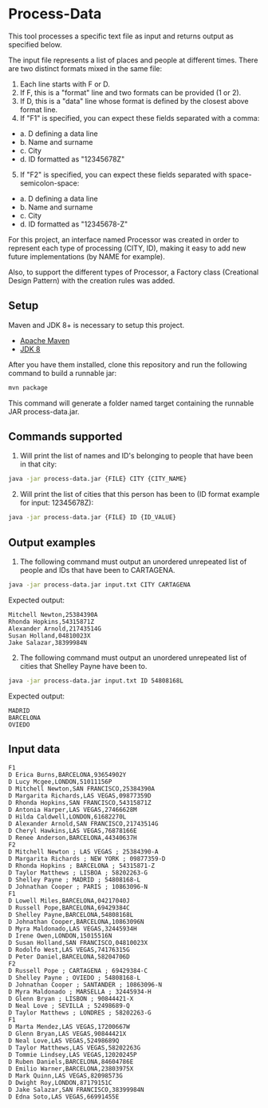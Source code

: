 Process-Data
========

This tool processes a specific text file as input and returns output as specified below.

The input file represents a list of places and people at different times. There are two distinct formats mixed in the same file:

1. Each line starts with F or D.
2. If F, this is a "format" line and two formats can be provided (1 or 2).
3. If D, this is a "data" line whose format is defined by the closest above format line.
4. If "F1" is specified, you can expect these fields separated with a comma:
 * a. D defining a data line
 * b. Name and surname
 * c. City
 * d. ID formatted as "12345678Z"
5. If "F2" is specified, you can expect these fields separated with space-semicolon-space:
 * a. D defining a data line
 * b. Name and surname
 * c. City
 * d. ID formatted as "12345678-Z"

For this project, an interface named Processor was created in order to represent each type of processing (CITY, ID), making it easy to add new future implementations (by NAME for example). 

Also, to support the different types of Processor, a Factory class (Creational Design Pattern) with the creation rules was added.  

## Setup

Maven and JDK 8+ is necessary to setup this project. 
 * [Apache Maven](https://maven.apache.org/download.cgi)
 * [JDK 8](https://www.oracle.com/technetwork/pt/java/javase/downloads/jdk8-downloads-2133151.html)

After you have them installed, clone this repository and run the following command to build a runnable jar: 

```bash
mvn package
```

This command will generate a folder named target containing the runnable JAR process-data.jar.

## Commands supported

1. Will print the list of names and ID's belonging to people that have been in that city:
```bash
java -jar process-data.jar {FILE} CITY {CITY_NAME}
``` 

2. Will print the list of cities that this person has been to (ID format example for input: 12345678Z):
```bash
java -jar process-data.jar {FILE} ID {ID_VALUE} 
``` 

## Output examples

1. The following command must output an unordered unrepeated list of people and IDs that have been to CARTAGENA.
```bash
java -jar process-data.jar input.txt CITY CARTAGENA
```

Expected output:
```
Mitchell Newton,25384390A
Rhonda Hopkins,54315871Z
Alexander Arnold,21743514G
Susan Holland,04810023X
Jake Salazar,38399984N
```

2. The following command must output an unordered unrepeated list of cities that Shelley Payne have been to.
```bash
java -jar process-data.jar input.txt ID 54808168L
```

Expected output:
```
MADRID
BARCELONA
OVIEDO
```

## Input data

```
F1
D Erica Burns,BARCELONA,93654902Y
D Lucy Mcgee,LONDON,51011156P
D Mitchell Newton,SAN FRANCISCO,25384390A
D Margarita Richards,LAS VEGAS,09877359D
D Rhonda Hopkins,SAN FRANCISCO,54315871Z
D Antonia Harper,LAS VEGAS,27466628M
D Hilda Caldwell,LONDON,61682270L
D Alexander Arnold,SAN FRANCISCO,21743514G
D Cheryl Hawkins,LAS VEGAS,76878166E
D Renee Anderson,BARCELONA,44340637H
F2
D Mitchell Newton ; LAS VEGAS ; 25384390-A
D Margarita Richards ; NEW YORK ; 09877359-D
D Rhonda Hopkins ; BARCELONA ; 54315871-Z
D Taylor Matthews ; LISBOA ; 58202263-G
D Shelley Payne ; MADRID ; 54808168-L
D Johnathan Cooper ; PARIS ; 10863096-N
F1
D Lowell Miles,BARCELONA,04217040J
D Russell Pope,BARCELONA,69429384C
D Shelley Payne,BARCELONA,54808168L
D Johnathan Cooper,BARCELONA,10863096N
D Myra Maldonado,LAS VEGAS,32445934H
D Irene Owen,LONDON,15015516N
D Susan Holland,SAN FRANCISCO,04810023X
D Rodolfo West,LAS VEGAS,74176315G
D Peter Daniel,BARCELONA,58204706D
F2
D Russell Pope ; CARTAGENA ; 69429384-C
D Shelley Payne ; OVIEDO ; 54808168-L
D Johnathan Cooper ; SANTANDER ; 10863096-N
D Myra Maldonado ; MARSELLA ; 32445934-H
D Glenn Bryan ; LISBON ; 90844421-X
D Neal Love ; SEVILLA ; 52498689-Q
D Taylor Matthews ; LONDRES ; 58202263-G
F1
D Marta Mendez,LAS VEGAS,17200667W
D Glenn Bryan,LAS VEGAS,90844421X
D Neal Love,LAS VEGAS,52498689Q
D Taylor Matthews,LAS VEGAS,58202263G
D Tommie Lindsey,LAS VEGAS,12020245P
D Ruben Daniels,BARCELONA,84604786E
D Emilio Warner,BARCELONA,23803975X
D Mark Quinn,LAS VEGAS,82098573G
D Dwight Roy,LONDON,87179151C
D Jake Salazar,SAN FRANCISCO,38399984N
D Edna Soto,LAS VEGAS,66991455E
```